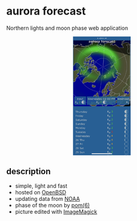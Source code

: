 # aurora forecast
Northern lights and moon phase web application

<style>
.marginauto {
    margin: 10px auto 20px;
    display: block;
}
</style>


<img width=30% src='./example.png' class='marginauto' />

## description
* simple, light and fast
* hosted on [OpenBSD](https://www.openbsd.org)
* updating data from [NOAA](http://www.noaa.gov/) 
* phase of the moon by [pom(6)](https://man.openbsd.org/pom.6)
* picture edited with [ImageMagick](https://imagemagick.org)
